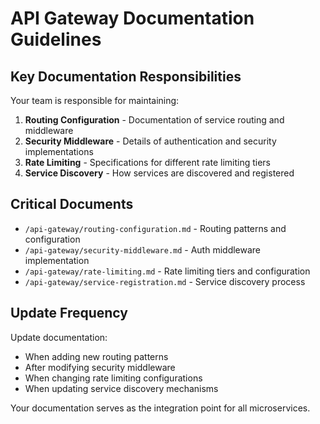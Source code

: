 # API Gateway Documentation Guidelines

## Key Documentation Responsibilities

Your team is responsible for maintaining:

1. **Routing Configuration** - Documentation of service routing and middleware
2. **Security Middleware** - Details of authentication and security implementations
3. **Rate Limiting** - Specifications for different rate limiting tiers
4. **Service Discovery** - How services are discovered and registered

## Critical Documents

- `/api-gateway/routing-configuration.md` - Routing patterns and configuration
- `/api-gateway/security-middleware.md` - Auth middleware implementation
- `/api-gateway/rate-limiting.md` - Rate limiting tiers and configuration
- `/api-gateway/service-registration.md` - Service discovery process

## Update Frequency

Update documentation:
- When adding new routing patterns
- After modifying security middleware
- When changing rate limiting configurations
- When updating service discovery mechanisms

Your documentation serves as the integration point for all microservices.
